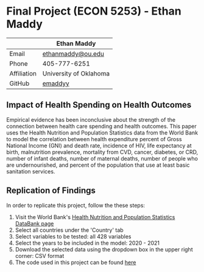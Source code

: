 # Final Project (ECON 5253) - Ethan Maddy #

|  | Ethan Maddy |
|--------------|--------------------------------------------------------------|
| Email | [ethanmaddy@ou.edu](mailto:ethanmaddy@ou.edu) |
| Phone | 405-777-6251 |
| Affiliation | University of Oklahoma |
| GitHub | [emaddyy](https://github.com/emaddyy) |


## Impact of Health Spending on Health Outcomes ##

Empirical evidence has been inconclusive about the strength of the connection between health care spending and health outcomes. This paper uses the Health Nutrition and Population Statistics data from the World Bank to model the correlation between health expenditure percent of Gross National Income (GNI) and death rate, incidence of HIV, life expectancy at birth, malnutrition prevalence, mortality from CVD, cancer, diabetes, or CRD, number of infant deaths, number of maternal deaths, number of people who are undernourished, and percent of the population that use at least basic sanitation services. 

## Replication of Findings ##

In order to replicate this project, follow the these steps:

1. Visit the World Bank's [Health Nutrition and Population Statistics DataBank page](https://databank.worldbank.org/source/health-nutrition-and-population-statistics)
2. Select all countries under the 'Country' tab
3. Select variables to be tested: all 428 variables
4. Select the years to be included in the model: 2020 - 2021
5. Download the selected data using the dropdown box in the upper right corner: CSV format
6. The code used in this project can be found [here](https://github.com/emaddyy/FinalProject_5253/blob/main/FinalProjectCode_Maddy.R)

